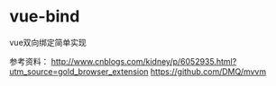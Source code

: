 # vue-bind
vue双向绑定简单实现

参考资料： http://www.cnblogs.com/kidney/p/6052935.html?utm_source=gold_browser_extension
          https://github.com/DMQ/mvvm
